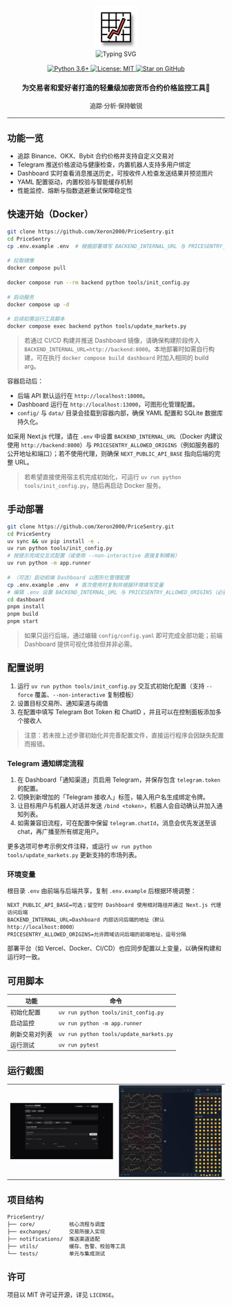 <div align="center">
  <img src="./img/logo.svg" width="100" alt="Project Logo">
</div>

<div align="center">
  <img src="https://readme-typing-svg.demolab.com?font=Fira+Code&size=34&pause=1000&center=true&vCenter=true&width=435&lines=PriceSentry" alt="Typing SVG">
</div>

<br>
<div align="center">
  <a href="https://www.python.org/">
    <img src="https://img.shields.io/badge/Python-3.6%2B-blue?logo=python&logoColor=white" alt="Python 3.6+">
  </a>
  <a href="LICENSE">
    <img src="https://img.shields.io/badge/License-MIT-green.svg" alt="License: MIT">
  </a>
  <a href="https://github.com/Xeron2000/PriceSentry/stargazers">
    <img src="https://img.shields.io/github/stars/Xeron2000/PriceSentry?style=social" alt="Star on GitHub">
  </a>
</div>

<h3 align="center">为交易者和爱好者打造的轻量级加密货币合约价格监控工具🚨</h3>
<h4 align="center" style="color: #666;">追踪·分析·保持敏锐</h4>

---

## 功能一览

- 追踪 Binance、OKX、Bybit 合约价格并支持自定义交易对
- Telegram 推送价格波动与健康检查，内置机器人支持多用户绑定
- Dashboard 实时查看消息推送历史，可按收件人检查发送结果并预览图片
- YAML 配置驱动，内置校验与智能缓存机制
- 性能监控、熔断与指数退避重试保障稳定性

## 快速开始（Docker）

```bash
git clone https://github.com/Xeron2000/PriceSentry.git
cd PriceSentry
cp .env.example .env  # 根据部署填写 BACKEND_INTERNAL_URL 与 PRICESENTRY_ALLOWED_ORIGINS（必要时设置 NEXT_PUBLIC_API_BASE）

# 拉取镜像
docker compose pull

docker compose run --rm backend python tools/init_config.py

# 启动服务
docker compose up -d

# 后续如需运行工具脚本
docker compose exec backend python tools/update_markets.py
```


> 若通过 CI/CD 构建并推送 Dashboard 镜像，请确保构建阶段传入 `BACKEND_INTERNAL_URL=http://backend:8000`。本地部署时如需自行构建，可在执行 `docker compose build dashboard` 时加入相同的 build arg。

容器启动后：

- 后端 API 默认运行在 `http://localhost:18000`。
- Dashboard 运行在 `http://localhost:13000`，可图形化管理配置。
- `config/` 与 `data/` 目录会挂载到容器内部，确保 YAML 配置和 SQLite 数据库持久化。

如采用 Next.js 代理，请在 `.env` 中设置 `BACKEND_INTERNAL_URL`（Docker 内建议使用 `http://backend:8000`）与 `PRICESENTRY_ALLOWED_ORIGINS`（例如服务器的公开地址和端口）；若不使用代理，则确保 `NEXT_PUBLIC_API_BASE` 指向后端的完整 URL。

> 若希望直接使用宿主机完成初始化，可运行 `uv run python tools/init_config.py`，随后再启动 Docker 服务。

## 手动部署

```bash
git clone https://github.com/Xeron2000/PriceSentry.git
cd PriceSentry
uv sync && uv pip install -e .
uv run python tools/init_config.py
# 按提示完成交互式配置（或使用 --non-interactive 直接复制模板）
uv run python -m app.runner

# （可选）启动前端 Dashboard 以图形化管理配置
cp .env.example .env  # 首次使用时复制并根据环境填写变量
# 编辑 .env 设置 BACKEND_INTERNAL_URL 与 PRICESENTRY_ALLOWED_ORIGINS（必要时 NEXT_PUBLIC_API_BASE）
cd dashboard
pnpm install
pnpm build
pnpm start
```

> 如果只运行后端，通过编辑 `config/config.yaml` 即可完成全部功能；前端 Dashboard 提供可视化体验但并非必需。

## 配置说明

1. 运行 `uv run python tools/init_config.py` 交互式初始化配置（支持 `--force` 覆盖、`--non-interactive` 复制模板）
2. 设置目标交易所、通知渠道与阈值
3. 在配置中填写 Telegram Bot Token 和 ChatID ，并且可以在控制面板添加多个接收人

> 注意：若未按上述步骤初始化并完善配置文件，直接运行程序会因缺失配置而报错。

### Telegram 通知绑定流程

1. 在 Dashboard「通知渠道」页启用 Telegram，并保存包含 `telegram.token` 的配置。
2. 切换到新增加的「Telegram 接收人」标签，输入用户名生成绑定令牌。
3. 让目标用户与机器人对话并发送 `/bind <token>`，机器人会自动确认并加入通知列表。
4. 如需兼容旧流程，可在配置中保留 `telegram.chatId`，消息会优先发送至该 chat，再广播至所有绑定用户。

更多选项可参考示例文件注释，或运行 `uv run python tools/update_markets.py` 更新支持的市场列表。

### 环境变量

根目录 `.env` 由前端与后端共享，复制 `.env.example` 后根据环境调整：

```
NEXT_PUBLIC_API_BASE=可选；留空时 Dashboard 使用相对路径并通过 Next.js 代理访问后端
BACKEND_INTERNAL_URL=Dashboard 内部访问后端的地址（默认 http://localhost:8000）
PRICESENTRY_ALLOWED_ORIGINS=允许跨域访问后端的前端地址，逗号分隔
```

部署平台（如 Vercel、Docker、CI/CD）也应同步配置以上变量，以确保构建和运行时一致。

## 可用脚本

| 功能 | 命令 |
| --- | --- |
| 初始化配置 | `uv run python tools/init_config.py` |
| 启动监控 | `uv run python -m app.runner` |
| 刷新交易对列表 | `uv run python tools/update_markets.py` |
| 运行测试 | `uv run pytest` |

## 运行截图

<table align="center">
  <tr>
    <td align="center" valign="middle">
      <img src="https://raw.githubusercontent.com/Xeron2000/PriceSentry/refs/heads/main/img/web.jpg" alt="Dashboard 运行截图" width="520">
    </td>
    <td align="center" valign="middle">
      <img src="https://raw.githubusercontent.com/Xeron2000/PriceSentry/refs/heads/main/img/tg.jpg" alt="Telegram 推送示例" width="520">
    </td>
  </tr>
</table>


## 项目结构

```
PriceSentry/
├── core/           核心流程与调度
├── exchanges/      交易所接入实现
├── notifications/  推送渠道适配
├── utils/          缓存、告警、校验等工具
└── tests/          单元与集成测试
```

## 许可

项目以 MIT 许可证开源，详见 `LICENSE`。

